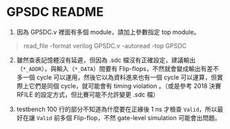 # GPSDC README

1. 因為 GPSDC.v 裡面有多個 module，請加上參數指定 top module。

> read_file -format verilog GPSDC.v -autoread -top GPSDC

2. 雖然查表記憶體沒有延遲，但因為 .sdc 檔沒有正確設定，建議輸出（`*_ADDR`），與輸入（`*_DATA`）間要有 Flip-flops，不然就會變成輸出有差不多一個 cycle 可以運用，然後它以為資料進來也有一個 cycle 可以運算，但實際上它們是同個 cycle，就可能會有 timing violation 。（或是參考 2018 決賽 RFILE 的設定方式，但比賽可能不允許變更 .sdc 檔）

3. testbench 100 行的部分不知道為什麼要在正緣後 1 ns 才檢查 `Valid`，所以最好在讓 `Valid` 前多個 Flip-flop，不然 gate-level simulation 可能會出問題。

